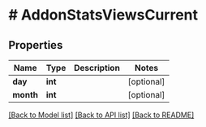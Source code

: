 # # AddonStatsViewsCurrent

## Properties

Name | Type | Description | Notes
------------ | ------------- | ------------- | -------------
**day** | **int** |  | [optional]
**month** | **int** |  | [optional]

[[Back to Model list]](../../README.md#models) [[Back to API list]](../../README.md#endpoints) [[Back to README]](../../README.md)
